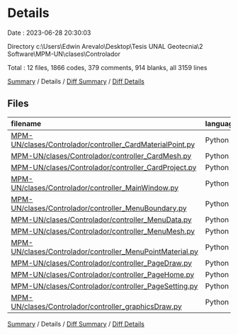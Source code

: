 # Details

Date : 2023-06-28 20:30:03

Directory c:\\Users\\Edwin Arevalo\\Desktop\\Tesis UNAL Geotecnia\\2 Software\\MPM-UN\\clases\\Controlador

Total : 12 files,  1866 codes, 379 comments, 914 blanks, all 3159 lines

[Summary](results.md) / Details / [Diff Summary](diff.md) / [Diff Details](diff-details.md)

## Files
| filename | language | code | comment | blank | total |
| :--- | :--- | ---: | ---: | ---: | ---: |
| [MPM-UN/clases/Controlador/controller_CardMaterialPoint.py](/MPM-UN/clases/Controlador/controller_CardMaterialPoint.py) | Python | 34 | 7 | 17 | 58 |
| [MPM-UN/clases/Controlador/controller_CardMesh.py](/MPM-UN/clases/Controlador/controller_CardMesh.py) | Python | 34 | 4 | 20 | 58 |
| [MPM-UN/clases/Controlador/controller_CardProject.py](/MPM-UN/clases/Controlador/controller_CardProject.py) | Python | 14 | 0 | 10 | 24 |
| [MPM-UN/clases/Controlador/controller_MainWindow.py](/MPM-UN/clases/Controlador/controller_MainWindow.py) | Python | 230 | 52 | 108 | 390 |
| [MPM-UN/clases/Controlador/controller_MenuBoundary.py](/MPM-UN/clases/Controlador/controller_MenuBoundary.py) | Python | 6 | 1 | 10 | 17 |
| [MPM-UN/clases/Controlador/controller_MenuData.py](/MPM-UN/clases/Controlador/controller_MenuData.py) | Python | 60 | 8 | 30 | 98 |
| [MPM-UN/clases/Controlador/controller_MenuMesh.py](/MPM-UN/clases/Controlador/controller_MenuMesh.py) | Python | 197 | 19 | 88 | 304 |
| [MPM-UN/clases/Controlador/controller_MenuPointMaterial.py](/MPM-UN/clases/Controlador/controller_MenuPointMaterial.py) | Python | 115 | 19 | 70 | 204 |
| [MPM-UN/clases/Controlador/controller_PageDraw.py](/MPM-UN/clases/Controlador/controller_PageDraw.py) | Python | 386 | 88 | 204 | 678 |
| [MPM-UN/clases/Controlador/controller_PageHome.py](/MPM-UN/clases/Controlador/controller_PageHome.py) | Python | 35 | 3 | 26 | 64 |
| [MPM-UN/clases/Controlador/controller_PageSetting.py](/MPM-UN/clases/Controlador/controller_PageSetting.py) | Python | 35 | 14 | 38 | 87 |
| [MPM-UN/clases/Controlador/controller_graphicsDraw.py](/MPM-UN/clases/Controlador/controller_graphicsDraw.py) | Python | 720 | 164 | 293 | 1,177 |

[Summary](results.md) / Details / [Diff Summary](diff.md) / [Diff Details](diff-details.md)